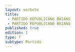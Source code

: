 ```yaml
---
layout: verbete
title:
 - PARTIDO REPUBLICANO BAIANO
 - PARTIDO REPUBLICANO BAIANO
published: true
edition: 1  
type: T
subtype: Partido
---
```



